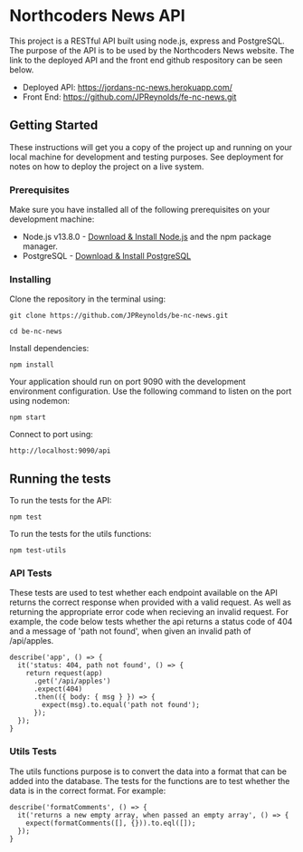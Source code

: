 # Northcoders News API

This project is a RESTful API built using node.js, express and PostgreSQL. The purpose of the API is to be used by the Northcoders News website. The link to the deployed API and the front end github respository can be seen below.

- Deployed API: https://jordans-nc-news.herokuapp.com/
- Front End: https://github.com/JPReynolds/fe-nc-news.git

## Getting Started

These instructions will get you a copy of the project up and running on your local machine for development and testing purposes. See deployment for notes on how to deploy the project on a live system.

### Prerequisites

Make sure you have installed all of the following prerequisites on your development machine:

- Node.js v13.8.0 - [Download & Install Node.js](https://nodejs.org/en/download/) and the npm package manager.
- PostgreSQL - [Download & Install PostgreSQL](https://www.postgresql.org/)

### Installing

Clone the repository in the terminal using:

```
git clone https://github.com/JPReynolds/be-nc-news.git

cd be-nc-news
```

Install dependencies:

```
npm install
```

Your application should run on port 9090 with the development environment configuration. Use the following command to listen on the port using nodemon:

```
npm start
```

Connect to port using:

```
http://localhost:9090/api
```

## Running the tests

To run the tests for the API:

```
npm test
```

To run the tests for the utils functions:

```
npm test-utils
```

### API Tests

These tests are used to test whether each endpoint available on the API returns the correct response when provided with a valid request. As well as returning the appropriate error code when recieving an invalid request. For example, the code below tests whether the api returns a status code of 404 and a message of 'path not found', when given an invalid path of /api/apples.

```
describe('app', () => {
  it('status: 404, path not found', () => {
    return request(app)
      .get('/api/apples')
      .expect(404)
      .then(({ body: { msg } }) => {
        expect(msg).to.equal('path not found');
      });
  });
}
```

### Utils Tests

The utils functions purpose is to convert the data into a format that can be added into the database. The tests for the functions are to test whether the data is in the correct format. For example:

```
describe('formatComments', () => {
  it('returns a new empty array, when passed an empty array', () => {
    expect(formatComments([], {})).to.eql([]);
  });
}
```

